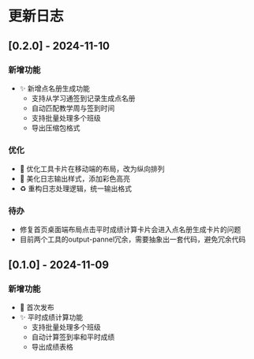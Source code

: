 # 更新日志

## [0.2.0] - 2024-11-10

### 新增功能
- ✨ 新增点名册生成功能
  - 支持从学习通签到记录生成点名册
  - 自动匹配教学周与签到时间
  - 支持批量处理多个班级
  - 导出压缩包格式

### 优化
- 🎨 优化工具卡片在移动端的布局，改为纵向排列
- 💄 美化日志输出样式，添加彩色高亮
- ♻️ 重构日志处理逻辑，统一输出格式

### 待办
- 修复首页桌面端布局点击平时成绩计算卡片会进入点名册生成卡片的问题
- 目前两个工具的output-pannel冗余，需要抽象出一套代码，避免冗余代码

## [0.1.0] - 2024-11-09

### 新增功能
- 🎉 首次发布
- ✨ 平时成绩计算功能
  - 支持批量处理多个班级
  - 自动计算签到率和平时成绩
  - 导出成绩表格 